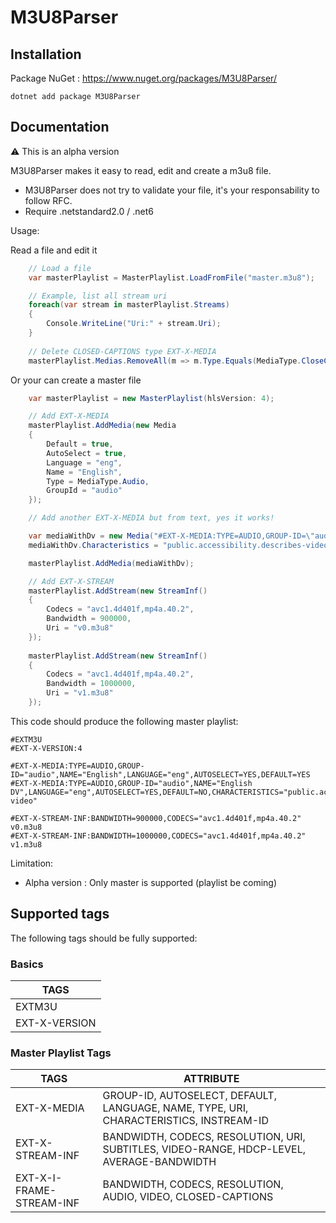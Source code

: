 # M3U8Parser

## Installation
Package NuGet : https://www.nuget.org/packages/M3U8Parser/

```dotnet add package M3U8Parser```

## Documentation
⚠️ This is an alpha version

M3U8Parser makes it easy to read, edit and create a m3u8 file. 
* M3U8Parser does not try to validate your file, it's your responsability to follow RFC.
* Require .netstandard2.0 / .net6

Usage:

Read a file and edit it
```csharp
    // Load a file
    var masterPlaylist = MasterPlaylist.LoadFromFile("master.m3u8");

    // Example, list all stream uri
    foreach(var stream in masterPlaylist.Streams)
    {
        Console.WriteLine("Uri:" + stream.Uri);
    }
    
    // Delete CLOSED-CAPTIONS type EXT-X-MEDIA
    masterPlaylist.Medias.RemoveAll(m => m.Type.Equals(MediaType.CloseCaptions));
```

Or your can create a master file
```csharp
    var masterPlaylist = new MasterPlaylist(hlsVersion: 4);

    // Add EXT-X-MEDIA
    masterPlaylist.AddMedia(new Media
    {
        Default = true,
        AutoSelect = true,
        Language = "eng",
        Name = "English",
        Type = MediaType.Audio,
        GroupId = "audio"
    });

    // Add another EXT-X-MEDIA but from text, yes it works!

    var mediaWithDv = new Media("#EXT-X-MEDIA:TYPE=AUDIO,GROUP-ID=\"audio\",NAME=\"English DV\",LANGUAGE=\"eng\",AUTOSELECT=YES,DEFAULT=NO");
    mediaWithDv.Characteristics = "public.accessibility.describes-video";

    masterPlaylist.AddMedia(mediaWithDv);

    // Add EXT-X-STREAM
    masterPlaylist.AddStream(new StreamInf()
    {
        Codecs = "avc1.4d401f,mp4a.40.2",
        Bandwidth = 900000,
        Uri = "v0.m3u8"
    });
    
    masterPlaylist.AddStream(new StreamInf()
    {
        Codecs = "avc1.4d401f,mp4a.40.2",
        Bandwidth = 1000000,
        Uri = "v1.m3u8"
    });
```

This code should produce the following master playlist:
```
#EXTM3U
#EXT-X-VERSION:4

#EXT-X-MEDIA:TYPE=AUDIO,GROUP-ID="audio",NAME="English",LANGUAGE="eng",AUTOSELECT=YES,DEFAULT=YES
#EXT-X-MEDIA:TYPE=AUDIO,GROUP-ID="audio",NAME="English DV",LANGUAGE="eng",AUTOSELECT=YES,DEFAULT=NO,CHARACTERISTICS="public.accessibility.describes-video"

#EXT-X-STREAM-INF:BANDWIDTH=900000,CODECS="avc1.4d401f,mp4a.40.2"
v0.m3u8
#EXT-X-STREAM-INF:BANDWIDTH=1000000,CODECS="avc1.4d401f,mp4a.40.2"
v1.m3u8
```

Limitation: 
* Alpha version : Only master is supported (playlist be coming)


## Supported tags
The following tags should be fully supported:

### Basics
| TAGS  |
| ------------- |
| EXTM3U |
| EXT-X-VERSION |

### Master Playlist Tags
| TAGS  | ATTRIBUTE                                                                                                           |
| ------------- |---------------------------------------------------------------------------------------------------------------------|
| EXT-X-MEDIA  | GROUP-ID, AUTOSELECT, DEFAULT, LANGUAGE, NAME, TYPE, URI, CHARACTERISTICS, INSTREAM-ID                              |
| EXT-X-STREAM-INF  | BANDWIDTH, CODECS, RESOLUTION, URI,  SUBTITLES, VIDEO-RANGE, HDCP-LEVEL, AVERAGE-BANDWIDTH                                                                                  |
| EXT-X-I-FRAME-STREAM-INF  | BANDWIDTH, CODECS, RESOLUTION, AUDIO, VIDEO, CLOSED-CAPTIONS |

